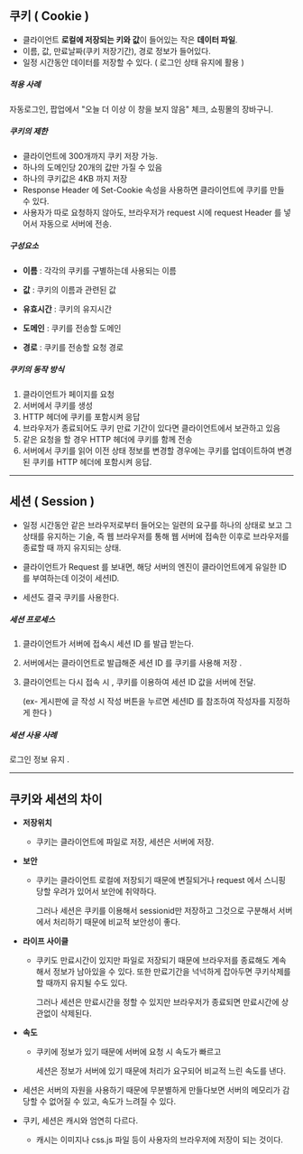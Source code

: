 ## 쿠키 ( Cookie )

- 클라이언트 **로컬에 저장되는 키와 값**이 들어있는 작은 **데이터 파일**. 
- 이름, 값, 만료날짜(쿠키 저장기간), 경로 정보가 들어있다. 
- 일정 시간동안 데이터를 저장할 수 있다. ( 로그인 상태 유지에 활용 )



##### 적용 사례 

자동로그인, 팝업에서 "오늘 더 이상 이 창을 보지 않음" 체크, 쇼핑몰의 장바구니. 



##### 쿠키의 제한

- 클라이언트에 300개까지 쿠키 저장 가능.
- 하나의 도메인당 20개의 값만 가질 수 있음 
- 하나의 쿠키값은 4KB 까지 저장
- Response Header 에 Set-Cookie 속성을 사용하면 클라이언트에 쿠키를 만들 수 있다. 
- 사용자가 따로 요청하지 않아도, 브라우저가 request 시에 request Header 를 넣어서 자동으로 서버에 전송. 



##### 구성요소 

- **이름** : 각각의 쿠키를 구별하는데 사용되는 이름 

- **값** : 쿠키의 이름과 관련된 값

- **유효시간** : 쿠키의 유지시간 

- **도메인** : 쿠키를 전송할 도메인 

- **경로** : 쿠키를 전송할 요청 경로 



##### 쿠키의 동작 방식 

1. 클라이언트가 페이지를 요청 
2. 서버에서 쿠키를 생성 
3. HTTP 헤더에 쿠키를 포함시켜 응답 
4. 브라우저가 종료되어도 쿠키 만료 기간이 있다면 클라이언트에서 보관하고 있음 
5. 같은 요청을 할 경우 HTTP 헤더에 쿠키를 함께 전송 
6. 서버에서 쿠키를 읽어 이전 상태 정보를 변경할 경우에는 쿠키를 업데이트하여 변경된 쿠키를 HTTP 헤더에 포함시켜 응답. 







---



## 세션 ( Session )

- 일정 시간동안 같은 브라우저로부터 들어오는 일련의 요구를 하나의 상태로 보고 그 상태를 유지하는 기술, 즉 웹 브라우저를 통해 웹 서버에 접속한 이후로 브라우저를 종료할 때 까지 유지되는 상태. 
- 클라이언트가 Request 를 보내면, 해당 서버의 엔진이 클라이언트에게 유일한 ID 를 부여하는데 이것이 세션ID.

- 세션도 결국 쿠키를 사용한다. 



##### 세션 프로세스 

1. 클라이언트가 서버에 접속시 세션 ID 를 발급 받는다. 

2. 서버에서는 클라이언트로 발급해준 세션 ID 를 쿠키를 사용해 저장 .

3. 클라이언트는 다시 접속 시 , 쿠키를 이용하여 세션 ID 값을 서버에 전달. 

   (ex- 게시판에 글 작성 시 작성 버튼을 누르면 세션ID 를 참조하여 작성자를 지정하게 한다 ) 



##### 세션 사용 사례 

로그인 정보 유지 .



----



## 쿠키와 세션의 차이 



- **저장위치**

  - 쿠키는 클라이언트에 파일로 저장,   세션은 서버에 저장. 

- **보안** 

  - 쿠키는 클라이언트 로컬에 저장되기 때문에 변질되거나 request 에서 스니핑 당할 우려가 있어서 보안에 취약하다. 

    그러나 세션은 쿠키를 이용해서 sessionid만 저장하고 그것으로 구분해서 서버에서 처리하기 때문에 비교적 보안성이 좋다. 

- **라이프 사이클** 

  - 쿠키도 만료시간이 있지만 파일로 저장되기 때문에 브라우저를 종료해도 계속해서 정보가 남아있을 수 있다. 또한 만료기간을 넉넉하게 잡아두면 쿠키삭제를 할 때까지 유지될 수도 있다. 

    그러나 세션은 만료시간을 정할 수 있지만 브라우저가 종료되면 만료시간에 상관없이 삭제된다. 

- **속도** 

  - 쿠키에 정보가 있기 때문에 서버에 요청 시 속도가 빠르고 

    세션은 정보가 서버에 있기 때문에 처리가 요구되어 비교적 느린 속도를 낸다. 



- 세션은 서버의 자원을 사용하기 때문에 무분별하게 만들다보면 서버의 메모리가 감당할 수 없어질 수 있고, 속도가 느려질 수 있다. 



- 쿠키, 세션은 캐시와 엄연히 다르다. 
  - 캐시는 이미지나 css.js 파일 등이 사용자의 브라우저에 저장이 되는 것이다. 













